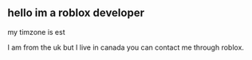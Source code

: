 ## hello im a roblox developer

my timzone is est

I am from the uk but I live in canada
you can contact me through roblox.
